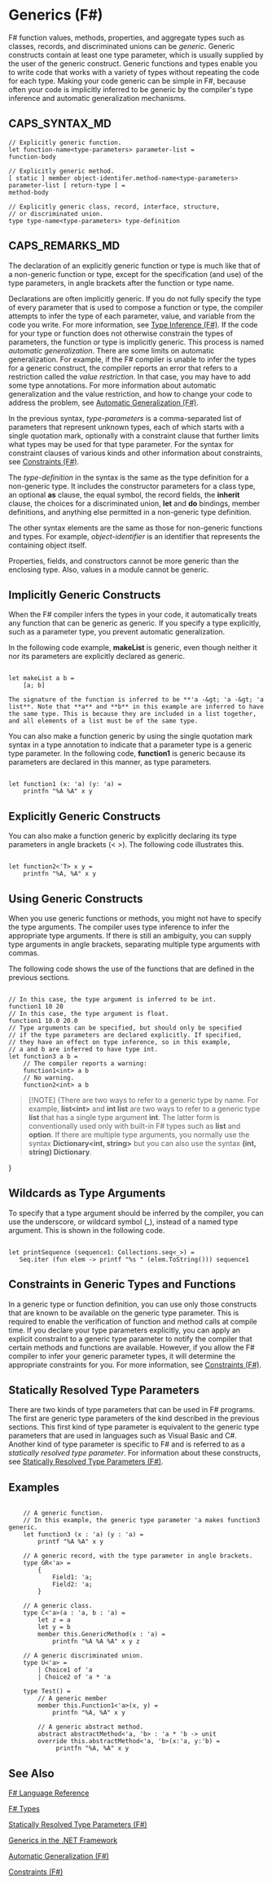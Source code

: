 # Generics (F#)

F# function values, methods, properties, and aggregate types such as classes, records, and discriminated unions can be *generic*. Generic constructs contain at least one type parameter, which is usually supplied by the user of the generic construct. Generic functions and types enable you to write code that works with a variety of types without repeating the code for each type. Making your code generic can be simple in F#, because often your code is implicitly inferred to be generic by the compiler's type inference and automatic generalization mechanisms.


## CAPS_SYNTAX_MD

```
// Explicitly generic function.
let function-name<type-parameters> parameter-list =
function-body

// Explicitly generic method.
[ static ] member object-identifer.method-name<type-parameters> parameter-list [ return-type ] =
method-body

// Explicitly generic class, record, interface, structure,
// or discriminated union.
type type-name<type-parameters> type-definition
```

## CAPS_REMARKS_MD
The declaration of an explicitly generic function or type is much like that of a non-generic function or type, except for the specification (and use) of the type parameters, in angle brackets after the function or type name.

Declarations are often implicitly generic. If you do not fully specify the type of every parameter that is used to compose a function or type, the compiler attempts to infer the type of each parameter, value, and variable from the code you write. For more information, see [Type Inference &#40;F&#35;&#41;](Type+Inference+%28F%23%29.md). If the code for your type or function does not otherwise constrain the types of parameters, the function or type is implicitly generic. This process is named *automatic generalization*. There are some limits on automatic generalization. For example, if the F# compiler is unable to infer the types for a generic construct, the compiler reports an error that refers to a restriction called the *value restriction*. In that case, you may have to add some type annotations. For more information about automatic generalization and the value restriction, and how to change your code to address the problem, see [Automatic Generalization &#40;F&#35;&#41;](Automatic+Generalization+%28F%23%29.md).

In the previous syntax, *type-parameters* is a comma-separated list of parameters that represent unknown types, each of which starts with a single quotation mark, optionally with a constraint clause that further limits what types may be used for that type parameter. For the syntax for constraint clauses of various kinds and other information about constraints, see [Constraints &#40;F&#35;&#41;](Constraints+%28F%23%29.md).

The *type-definition* in the syntax is the same as the type definition for a non-generic type. It includes the constructor parameters for a class type, an optional **as** clause, the equal symbol, the record fields, the **inherit** clause, the choices for a discriminated union, **let** and **do** bindings, member definitions, and anything else permitted in a non-generic type definition.

The other syntax elements are the same as those for non-generic functions and types. For example, *object-identifier* is an identifier that represents the containing object itself.

Properties, fields, and constructors cannot be more generic than the enclosing type. Also, values in a module cannot be generic.


## Implicitly Generic Constructs
When the F# compiler infers the types in your code, it automatically treats any function that can be generic as generic. If you specify a type explicitly, such as a parameter type, you prevent automatic generalization.

In the following code example, **makeList** is generic, even though neither it nor its parameters are explicitly declared as generic.

```

let makeList a b =
    [a; b]
```

    The signature of the function is inferred to be **'a -&gt; 'a -&gt; 'a list**. Note that **a** and **b** in this example are inferred to have the same type. This is because they are included in a list together, and all elements of a list must be of the same type.

You can also make a function generic by using the single quotation mark syntax in a type annotation to indicate that a parameter type is a generic type parameter. In the following code, **function1** is generic because its parameters are declared in this manner, as type parameters.

```

let function1 (x: 'a) (y: 'a) =
    printfn "%A %A" x y
```

    
## Explicitly Generic Constructs
You can also make a function generic by explicitly declaring its type parameters in angle brackets (&lt; &gt;). The following code illustrates this.

```

let function2<'T> x y =
    printfn "%A, %A" x y
```

    
## Using Generic Constructs
When you use generic functions or methods, you might not have to specify the type arguments. The compiler uses type inference to infer the appropriate type arguments. If there is still an ambiguity, you can supply type arguments in angle brackets, separating multiple type arguments with commas.

The following code shows the use of the functions that are defined in the previous sections.

```

// In this case, the type argument is inferred to be int.
function1 10 20
// In this case, the type argument is float.
function1 10.0 20.0
// Type arguments can be specified, but should only be specified
// if the type parameters are declared explicitly. If specified,
// they have an effect on type inference, so in this example,
// a and b are inferred to have type int. 
let function3 a b =
    // The compiler reports a warning:
    function1<int> a b
    // No warning.
    function2<int> a b
```

    
>[!NOTE] {There are two ways to refer to a generic type by name. For example, **list&lt;int&gt;** and **int list** are two ways to refer to a generic type **list** that has a single type argument **int**. The latter form is conventionally used only with built-in F# types such as **list** and **option**. If there are multiple type arguments, you normally use the syntax **Dictionary&lt;int, string&gt;** but you can also use the syntax **(int, string) Dictionary**.

}

## Wildcards as Type Arguments
To specify that a type argument should be inferred by the compiler, you can use the underscore, or wildcard symbol (_), instead of a named type argument. This is shown in the following code.

```

let printSequence (sequence1: Collections.seq<_>) =
   Seq.iter (fun elem -> printf "%s " (elem.ToString())) sequence1
```

    
## Constraints in Generic Types and Functions
In a generic type or function definition, you can use only those constructs that are known to be available on the generic type parameter. This is required to enable the verification of function and method calls at compile time. If you declare your type parameters explicitly, you can apply an explicit constraint to a generic type parameter to notify the compiler that certain methods and functions are available. However, if you allow the F# compiler to infer your generic parameter types, it will determine the appropriate constraints for you. For more information, see [Constraints &#40;F&#35;&#41;](Constraints+%28F%23%29.md).


## Statically Resolved Type Parameters
There are two kinds of type parameters that can be used in F# programs. The first are generic type parameters of the kind described in the previous sections. This first kind of type parameter is equivalent to the generic type parameters that are used in languages such as Visual Basic and C#. Another kind of type parameter is specific to F# and is referred to as a *statically resolved type parameter*. For information about these constructs, see [Statically Resolved Type Parameters &#40;F&#35;&#41;](Statically+Resolved+Type+Parameters+%28F%23%29.md).


## Examples
```

    // A generic function.
    // In this example, the generic type parameter 'a makes function3 generic.
    let function3 (x : 'a) (y : 'a) =
        printf "%A %A" x y

    // A generic record, with the type parameter in angle brackets.
    type GR<'a> = 
        {
            Field1: 'a;
            Field2: 'a;
        }

    // A generic class.
    type C<'a>(a : 'a, b : 'a) =
        let z = a
        let y = b
        member this.GenericMethod(x : 'a) =
            printfn "%A %A %A" x y z

    // A generic discriminated union.
    type U<'a> =
        | Choice1 of 'a
        | Choice2 of 'a * 'a

    type Test() =
        // A generic member
        member this.Function1<'a>(x, y) =
            printfn "%A, %A" x y

        // A generic abstract method.
        abstract abstractMethod<'a, 'b> : 'a * 'b -> unit
        override this.abstractMethod<'a, 'b>(x:'a, y:'b) =
             printfn "%A, %A" x y
```

    
## See Also
[F&#35; Language Reference](F%23+Language+Reference.md)

[F&#35; Types](F%23+Types.md)

[Statically Resolved Type Parameters &#40;F&#35;&#41;](Statically+Resolved+Type+Parameters+%28F%23%29.md)

[Generics in the .NET Framework](Generics+in+the+.NET+Framework.md)

[Automatic Generalization &#40;F&#35;&#41;](Automatic+Generalization+%28F%23%29.md)

[Constraints &#40;F&#35;&#41;](Constraints+%28F%23%29.md)

